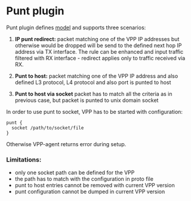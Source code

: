 # Punt plugin

Punt plugin defines [model](../model/punt/punt.proto) and supports three scenarios:

1. **IP punt redirect:** packet matching one of the VPP IP addresses but otherwise would be dropped will be send to 
the defined next hop IP address via TX interface. The rule can be enhanced and input traffic filtered with RX 
interface - redirect applies only to traffic received via RX.

2. **Punt to host:** packet matching one of the VPP IP address and also defined L3 protocol, L4 protocol and also port
is punted to host

3. **Punt to host via socket** packet has to match all the criteria as in previous case, but packet is punted to 
unix domain socket

In order to use punt to socket, VPP has to be started with configuration:

```
punt {
  socket /path/to/socket/file
}
```

Otherwise VPP-agent returns error during setup.

### Limitations:
- only one socket path can be defined for the VPP
- the path has to match with the configuration in proto file
- punt to host entries cannot be removed with current VPP version 
- punt configuration cannot be dumped in current VPP version